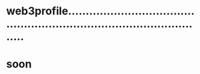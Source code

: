 # web3profile..............................................................................................
# soon
